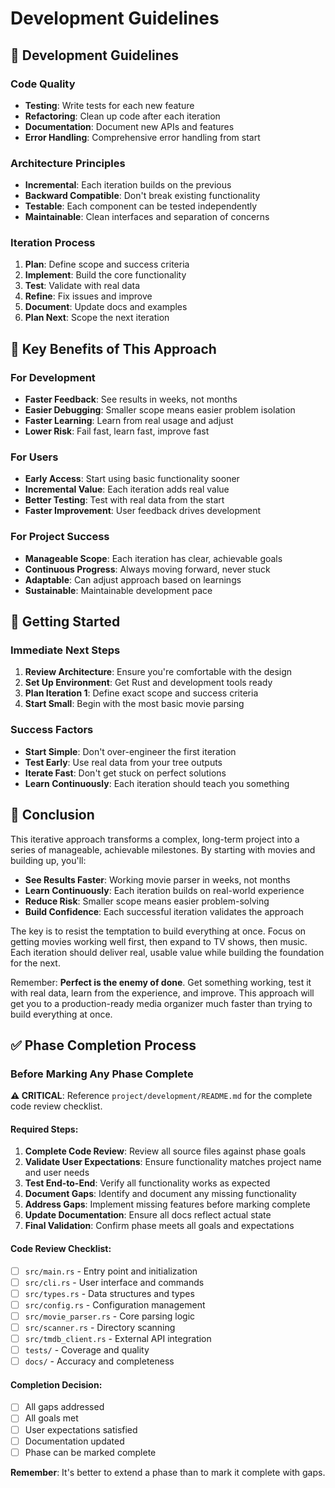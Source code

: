 # Development Guidelines

## 🔧 **Development Guidelines**

### **Code Quality**
- **Testing**: Write tests for each new feature
- **Refactoring**: Clean up code after each iteration
- **Documentation**: Document new APIs and features
- **Error Handling**: Comprehensive error handling from start

### **Architecture Principles**
- **Incremental**: Each iteration builds on the previous
- **Backward Compatible**: Don't break existing functionality
- **Testable**: Each component can be tested independently
- **Maintainable**: Clean interfaces and separation of concerns

### **Iteration Process**
1. **Plan**: Define scope and success criteria
2. **Implement**: Build the core functionality
3. **Test**: Validate with real data
4. **Refine**: Fix issues and improve
5. **Document**: Update docs and examples
6. **Plan Next**: Scope the next iteration

## 🎯 **Key Benefits of This Approach**

### **For Development**
- **Faster Feedback**: See results in weeks, not months
- **Easier Debugging**: Smaller scope means easier problem isolation
- **Faster Learning**: Learn from real usage and adjust
- **Lower Risk**: Fail fast, learn fast, improve fast

### **For Users**
- **Early Access**: Start using basic functionality sooner
- **Incremental Value**: Each iteration adds real value
- **Better Testing**: Test with real data from the start
- **Faster Improvement**: User feedback drives development

### **For Project Success**
- **Manageable Scope**: Each iteration has clear, achievable goals
- **Continuous Progress**: Always moving forward, never stuck
- **Adaptable**: Can adjust approach based on learnings
- **Sustainable**: Maintainable development pace

## 🚀 **Getting Started**

### **Immediate Next Steps**
1. **Review Architecture**: Ensure you're comfortable with the design
2. **Set Up Environment**: Get Rust and development tools ready
3. **Plan Iteration 1**: Define exact scope and success criteria
4. **Start Small**: Begin with the most basic movie parsing

### **Success Factors**
- **Start Simple**: Don't over-engineer the first iteration
- **Test Early**: Use real data from your tree outputs
- **Iterate Fast**: Don't get stuck on perfect solutions
- **Learn Continuously**: Each iteration should teach you something

## 📝 **Conclusion**

This iterative approach transforms a complex, long-term project into a series of manageable, achievable milestones. By starting with movies and building up, you'll:

- **See Results Faster**: Working movie parser in weeks, not months
- **Learn Continuously**: Each iteration builds on real-world experience
- **Reduce Risk**: Smaller scope means easier problem-solving
- **Build Confidence**: Each successful iteration validates the approach

The key is to resist the temptation to build everything at once. Focus on getting movies working well first, then expand to TV shows, then music. Each iteration should deliver real, usable value while building the foundation for the next.

Remember: **Perfect is the enemy of done**. Get something working, test it with real data, learn from the experience, and improve. This approach will get you to a production-ready media organizer much faster than trying to build everything at once.

## ✅ **Phase Completion Process**

### **Before Marking Any Phase Complete**

**⚠️ CRITICAL**: Reference `project/development/README.md` for the complete code review checklist.

#### **Required Steps:**
1. **Complete Code Review**: Review all source files against phase goals
2. **Validate User Expectations**: Ensure functionality matches project name and user needs
3. **Test End-to-End**: Verify all functionality works as expected
4. **Document Gaps**: Identify and document any missing functionality
5. **Address Gaps**: Implement missing features before marking complete
6. **Update Documentation**: Ensure all docs reflect actual state
7. **Final Validation**: Confirm phase meets all goals and expectations

#### **Code Review Checklist:**
- [ ] `src/main.rs` - Entry point and initialization
- [ ] `src/cli.rs` - User interface and commands  
- [ ] `src/types.rs` - Data structures and types
- [ ] `src/config.rs` - Configuration management
- [ ] `src/movie_parser.rs` - Core parsing logic
- [ ] `src/scanner.rs` - Directory scanning
- [ ] `src/tmdb_client.rs` - External API integration
- [ ] `tests/` - Coverage and quality
- [ ] `docs/` - Accuracy and completeness

#### **Completion Decision:**
- [ ] All gaps addressed
- [ ] All goals met
- [ ] User expectations satisfied
- [ ] Documentation updated
- [ ] Phase can be marked complete

**Remember**: It's better to extend a phase than to mark it complete with gaps.
